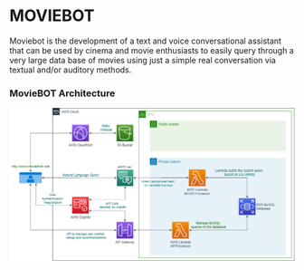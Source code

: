 # MOVIEBOT

Moviebot is the development of a text and voice conversational assistant that can be used by cinema and movie enthusiasts to easily query through a very large data base of movies using just a simple real conversation via textual and/or auditory methods. 

### MovieBOT Architecture

![MovieBOT Architecture](https://github.com/faberyx/moviebot/blob/master/test.png?raw=true)
